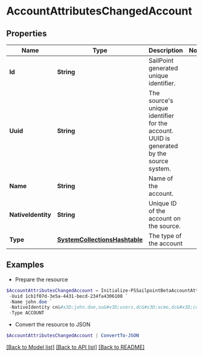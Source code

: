 # AccountAttributesChangedAccount
## Properties

Name | Type | Description | Notes
------------ | ------------- | ------------- | -------------
**Id** | **String** | SailPoint generated unique identifier. | 
**Uuid** | **String** | The source&#39;s unique identifier for the account. UUID is generated by the source system. | 
**Name** | **String** | Name of the account. | 
**NativeIdentity** | **String** | Unique ID of the account on the source. | 
**Type** | [**SystemCollectionsHashtable**](.md) | The type of the account | 

## Examples

- Prepare the resource
```powershell
$AccountAttributesChangedAccount = Initialize-PSSailpointBetaAccountAttributesChangedAccount  -Id 52170a74-ca89-11ea-87d0-0242ac130003 `
 -Uuid 1cb1f07d-3e5a-4431-becd-234fa4306108 `
 -Name john.doe `
 -NativeIdentity cn&#x3D;john.doe,ou&#x3D;users,dc&#x3D;acme,dc&#x3D;com `
 -Type ACCOUNT
```

- Convert the resource to JSON
```powershell
$AccountAttributesChangedAccount | ConvertTo-JSON
```

[[Back to Model list]](../README.md#documentation-for-models) [[Back to API list]](../README.md#documentation-for-api-endpoints) [[Back to README]](../README.md)

